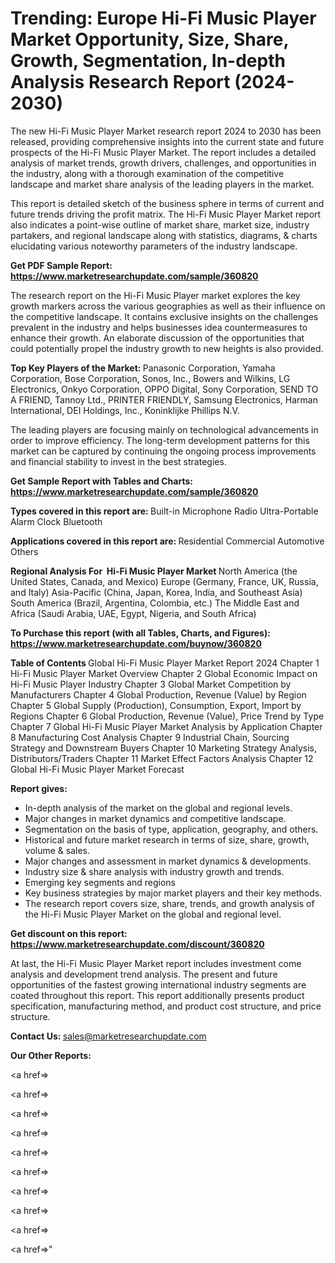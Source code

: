 # Trending: Europe Hi-Fi Music Player Market Opportunity, Size, Share, Growth, Segmentation, In-depth Analysis Research Report (2024-2030)

The new Hi-Fi Music Player Market research report 2024 to 2030 has been released, providing comprehensive insights into the current state and future prospects of the Hi-Fi Music Player Market. The report includes a detailed analysis of market trends, growth drivers, challenges, and opportunities in the industry, along with a thorough examination of the competitive landscape and market share analysis of the leading players in the market.

This report is detailed sketch of the business sphere in terms of current and future trends driving the profit matrix. The Hi-Fi Music Player Market report also indicates a point-wise outline of market share, market size, industry partakers, and regional landscape along with statistics, diagrams, &amp; charts elucidating various noteworthy parameters of the industry landscape.

<strong><b>Get PDF Sample Report: <a href=https://www.marketresearchupdate.com/sample/360820>https://www.marketresearchupdate.com/sample/360820</a></b></strong>

The research report on the Hi-Fi Music Player market explores the key growth markers across the various geographies as well as their influence on the competitive landscape. It contains exclusive insights on the challenges prevalent in the industry and helps businesses idea countermeasures to enhance their growth. An elaborate discussion of the opportunities that could potentially propel the industry growth to new heights is also provided.

<strong><b>Top Key Players of the Market:
</b></strong>Panasonic Corporation, Yamaha Corporation, Bose Corporation, Sonos, Inc., Bowers and Wilkins, LG Electronics, Onkyo Corporation, OPPO Digital, Sony Corporation, SEND TO A FRIEND, Tannoy Ltd., PRINTER FRIENDLY, Samsung Electronics, Harman International, DEI Holdings, Inc., Koninklijke Phillips N.V.<strong><b>
</b></strong>

The leading players are focusing mainly on technological advancements in order to improve efficiency. The long-term development patterns for this market can be captured by continuing the ongoing process improvements and financial stability to invest in the best strategies.

<strong><b>Get Sample Report with Tables and Charts: <a href=https://www.marketresearchupdate.com/sample/360820>https://www.marketresearchupdate.com/sample/360820</a></b></strong>

<strong><b>Types covered in this report are:
</b></strong>Built-in Microphone
Radio
Ultra-Portable
Alarm Clock
Bluetooth<strong><b>
</b></strong>

<strong><b>Applications covered in this report are:
</b></strong>Residential
Commercial
Automotive
Others<strong><b>
</b></strong>

<strong><b>Regional Analysis For  Hi-Fi Music Player Market</b></strong><strong><b>
</b></strong>North America (the United States, Canada, and Mexico)
Europe (Germany, France, UK, Russia, and Italy)
Asia-Pacific (China, Japan, Korea, India, and Southeast Asia)
South America (Brazil, Argentina, Colombia, etc.)
The Middle East and Africa (Saudi Arabia, UAE, Egypt, Nigeria, and South Africa)

<strong><b>To Purchase this report (with all Tables, Charts, and Figures): <a href=https://www.marketresearchupdate.com/buynow/360820>https://www.marketresearchupdate.com/buynow/360820</a></b></strong>

<strong><b>Table of Contents</b></strong><strong><b>
</b></strong>Global Hi-Fi Music Player Market Report 2024
Chapter 1 Hi-Fi Music Player Market Overview
Chapter 2 Global Economic Impact on Hi-Fi Music Player Industry
Chapter 3 Global Market Competition by Manufacturers
Chapter 4 Global Production, Revenue (Value) by Region
Chapter 5 Global Supply (Production), Consumption, Export, Import by Regions
Chapter 6 Global Production, Revenue (Value), Price Trend by Type
Chapter 7 Global Hi-Fi Music Player Market Analysis by Application
Chapter 8 Manufacturing Cost Analysis
Chapter 9 Industrial Chain, Sourcing Strategy and Downstream Buyers
Chapter 10 Marketing Strategy Analysis, Distributors/Traders
Chapter 11 Market Effect Factors Analysis
Chapter 12 Global Hi-Fi Music Player Market Forecast

<strong><b>Report gives:</b></strong>

- In-depth analysis of the market on the global and regional levels.
- Major changes in market dynamics and competitive landscape.
- Segmentation on the basis of type, application, geography, and others.
- Historical and future market research in terms of size, share, growth, volume &amp; sales.
- Major changes and assessment in market dynamics &amp; developments.
- Industry size &amp; share analysis with industry growth and trends.
- Emerging key segments and regions
- Key business strategies by major market players and their key methods.
- The research report covers size, share, trends, and growth analysis of the Hi-Fi Music Player Market on the global and regional level.

<strong><b>Get discount on this report: <a href=https://www.marketresearchupdate.com/discount/360820>https://www.marketresearchupdate.com/discount/360820</a></b></strong>

At last, the Hi-Fi Music Player Market report includes investment come analysis and development trend analysis. The present and future opportunities of the fastest growing international industry segments are coated throughout this report. This report additionally presents product specification, manufacturing method, and product cost structure, and price structure.

<strong><b>Contact Us:
</b></strong>sales@marketresearchupdate.com

<strong>Our Other Reports:</strong>

<a href=></a>

<a href=></a>

<a href=></a>

<a href=></a>

<a href=></a>

<a href=></a>

<a href=></a>

<a href=></a>

<a href=></a>

<a href=></a>"
